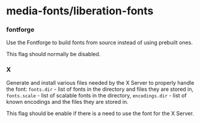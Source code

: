 # media-fonts/liberation-fonts

### fontforge
Use the Fontforge to build fonts from source instead of using prebuilt ones.

This flag should normally be disabled.

### X
Generate and install various files needed by the X Server to properly handle the font: `fonts.dir` - list of fonts in the directory and files they are stored in, `fonts.scale` - list of scalable fonts in the directory, `encodings.dir` - list of known encodings and the files they are stored in.

This flag should be enable if there is a need to use the font for the X Server.
